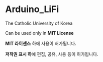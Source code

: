 # Arduino_LiFi
 The Catholic University of Korea
 
 Can be used only in **MIT License**
 
 **MIT 라이센스** 하에 사용이 허가됩니다.

**저작권 표시 하**에 편집, 공유, 사용 등이 허가됩니다.